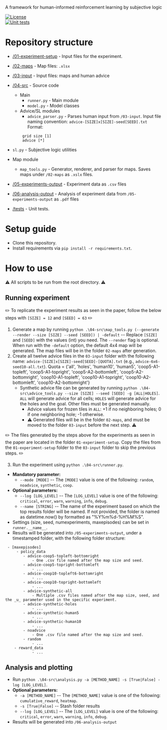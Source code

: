 A framework for human-informed reinforcement learning by subjective logic  
  
[![License](https://img.shields.io/badge/license-GPL--3.0-blue.svg)](https://www.gnu.org/licenses/gpl-3.0)  
[![Unit tests](https://github.com/dagenaik/Uncertainty-in-Reinforcement-Learning/actions/workflows/ci.yaml/badge.svg)](https://github.com/dagenaik/Uncertainty-in-Reinforcement-Learning/actions/workflows/ci.yaml)  
  
  
# Repository structure  
  
- [/01-experiment-setup](https://github.com/dagenaik/Uncertainty-in-Reinforcement-Learning/tree/main/01-experiment-setup) - Input files for the experiment.   
- [/02-maps](https://github.com/dagenaik/Uncertainty-in-Reinforcement-Learning/tree/main/02-maps) - Map files: `.xlsx`  
- [/03-input](https://github.com/dagenaik/Uncertainty-in-Reinforcement-Learning/tree/main/03-input) - Input files: maps and human advice  
- [/04-src](https://github.com/dagenaik/Uncertainty-in-Reinforcement-Learning/tree/main/04-src) - Source code  
  - Main  
    - `runner.py` - Main module  
    - `model.py` - Model classes  
  - Advice/SL modules  
    - `advice_parser.py` - Parses human input from `/03-input`. Input file naming convention: `advice-[SIZE]x[SIZE]-seed[SEED].txt` Format:  
	```
	 grid size [1]  
	 advice [*] 
	 ```

 - `sl.py` - Subjective logic utilities  
  - Map module  
    - `map_tools.py` - Generator, renderer, and parser for maps. Saves maps under `/02-maps` as `.xslx` files.  
- [/05-experiments-output](https://github.com/dagenaik/Uncertainty-in-Reinforcement-Learning/tree/main/05-experiments-output) - Experiment data as `.csv` files  
- [/06-analysis-output](https://github.com/dagenaik/Uncertainty-in-Reinforcement-Learning/tree/main/06-analysis-output) - Analysis of experiment data from `/05-experiments-output` as `.pdf` files  
- [/tests](https://github.com/dagenaik/Uncertainty-in-Reinforcement-Learning/tree/main/04-src/tests) - Unit tests.  
  
  
# Setup guide  
- Clone this repository.  
- Install requirements via ```pip install -r requirements.txt```.  
  
# How to use  
:warning: All scripts to be run from the root directory. :warning:  
  
## Running experiment  
:pencil2: To replicate the experiment results as seen in the paper, follow the below steps with `[SIZE] = 12` and `[SEED] = 63` :pencil2:  
  
1. Generate a map by running `python .\04-src\map_tools.py (--generate --render --size [SIZE] --seed [SEED]) | -default` -- Replace `[SIZE]` and `[SEED]` with the values (int) you need. The `--render` flag is optional. When run with the `-default` option, the default 4x4 map will be generated. The map files will be in the folder `02-maps` after generation.  
2. Create all twelve advice files in the `03-input` folder with the following name: `advice-[SIZE]x[SIZE]-seed[SEED]-[QUOTA].txt` (e.g., `advice-6x6-seed10-all.txt`). Quota = {'all', 'holes', 'human10', 'human5', 'coop5-A1-topleft', 'coop5-A1-topright', 'coop5-A2-bottomleft', 'coop5-A2-bottomright', 'coop10-A1-topleft', 'coop10-A1-topright', 'coop10-A2-bottomleft', 'coop10-A2-bottomright'}  
   - Synthetic advice file can be generated by running `python .\04-src\advice_tools.py --size [SIZE] --seed [SEED] -g [ALL|HOLES]`. `ALL` will generate advice for all cells; `HOLES` will generate advice for the holes and the goal. Other files must be generated manually.  
     - Advice values for frozen tiles in `ALL`: +1 if no neighboring holes; 0 if one neighboring hole; -1 otherwise.  
     - :warning: Generated files will be in the folder `02-maps`, and must be moved to the folder `03-input` before the next step. :warning:
  
:pencil2: The files generated by the steps above for the experiments as seen in the paper are located in the folder `01-experiment-setup`. Copy the files from the `01-experiment-setup` folder to the `03-input` folder to skip the previous steps. :pencil2:  
  
3. Run the experiment using `python .\04-src\runner.py`.   
- **Mandatory parameter:**  
	- `--mode [MODE]` -- The `[MODE]` value is one of the following: `random`, `noadvice`, `synthetic`, `coop`.  
- **Optional parameters:**  
	 - `--log [LOG_LEVEL]` -- The `[LOG_LEVEL]` value is one of the following: `critical`, `error`, `warn`, `warning`, `info`, `debug`.  
	 - `--name [STRING]` -- The name of the experiment based on which the top results folder will be named. If not provided, the folder is named as datetime.now() by formatted as "%Y%m%d-%H%M%S".  
- Settings (size, seed, numexperiments, maxepisodes) can be set in `runner.__name__`.  
- Results will be generated into `/05-experiments-output`, under a timestamped folder, with the following folder structure:
```
 - [maxepisodes]  
	 - policy_data 
		- advice-coop5-topleft-bottomright 
			- One .csv file named after the map size and seed. 
		- advice-coop5-topright-bottomleft 
			- ... 
		- advice-coop10-topleft6-bottomright 
			- ... 
		- advice-coop10-topright-bottomleft 
			- ... 
		- advice-synthetic-all 
			- Multiple .csv files named after the map size, seed, and the _u_ parameter used in the specific experiment. 
		- advice-synthetic-holes 
			- ... 
		- advice-synthetic-human5 
			- ... 
		- advice-synthetic-human10 
			- ... 
		- noadvice 
			- One .csv file named after the map size and seed. 
		- random 
			- ... 
	- reward_data 
			- ...  
  ```  


## Analysis and plotting  
 - Run `python .\04-src\analysis.py -a [METHOD_NAME] -s [True|False] -log [LOG_LEVEL]`.
- **Optional parameters:**  
	- `-a [METHOD_NAME]` -- The `[METHOD_NAME]` value is one of the following: `cumulative_reward`, `heatmap`. 
	- `-s [True|False]` -- Stash folder results
	 - `--log [LOG_LEVEL]` -- The `[LOG_LEVEL]` value is one of the following: `critical`, `error`, `warn`, `warning`, `info`, `debug`.  
- Results will be generated into `/06-analysis-output`